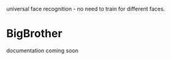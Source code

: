 universal face recognition - no need to train for different faces.  
# BigBrother
documentation coming soon

